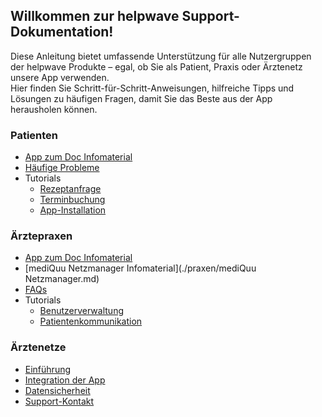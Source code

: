 ## Willkommen zur helpwave Support-Dokumentation!

Diese Anleitung bietet umfassende Unterstützung für alle Nutzergruppen der helpwave Produkte – egal, ob Sie als Patient, Praxis oder Ärztenetz unsere App verwenden.  
Hier finden Sie Schritt-für-Schritt-Anweisungen, hilfreiche Tipps und Lösungen zu häufigen Fragen, damit Sie das Beste aus der App herausholen können.

### Patienten
- [App zum Doc Infomaterial](./patienten/AppzumDoc.md)
- [Häufige Probleme](./patienten/faq.md)
- Tutorials
    - [Rezeptanfrage](./patienten/tutorials/rezeptanfrage.md)
    - [Terminbuchung](./patienten/tutorials/terminbuchung.md)
    - [App-Installation](./patienten/tutorials/installation.md)

### Ärztepraxen
- [App zum Doc Infomaterial](./praxen/AppzumDoc.md)
- [mediQuu Netzmanager Infomaterial](./praxen/mediQuu Netzmanager.md)
- [FAQs](./praxen/faq.md)
- Tutorials
    - [Benutzerverwaltung](./praxen/tutorials/benutzerverwaltung.md)
    - [Patientenkommunikation](./praxen/tutorials/patientenkommunikation.md)

### Ärztenetze
- [Einführung](./aerztenetze/intro.md)
- [Integration der App](./aerztenetze/integration.md)
- [Datensicherheit](./aerztenetze/datensicherheit.md)
- [Support-Kontakt](./aerztenetze/support.md)

